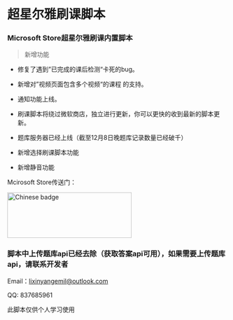 # 超星尔雅刷课脚本
<h3>Microsoft Store超星尔雅刷课内置脚本</h3>


>新增功能

* 修复了遇到”已完成的课后检测“卡死的bug。

* 新增对”视频页面包含多个视频“的课程 的支持。

* 通知功能上线。

* 刷课脚本将绕过微软商店，独立进行更新，你可以更快的收到最新的脚本更新。

* 题库服务器已经上线（截至12月8日晚题库记录数量已经破千）

* 新增选择刷课脚本功能

* 新增静音功能


Mcirosoft Store传送门：

<a href='//www.microsoft.com/store/apps/9n0dm5c6nzlh?ocid=badge'><img height="50" src='https://assets.windowsphone.com/42e5aa4a-f19a-4205-9191-a97105ed7663/Chinese_Simplified_get-it-from-MS_InvariantCulture_Default.png' alt='Chinese badge' style='width: 284px; height: 104px;'/></a>



### 脚本中上传题库api已经去除（获取答案api可用），如果需要上传题库api，请联系开发者

Email：lixinyangemil@outlook.com

QQ: 837685961

此脚本仅供个人学习使用
